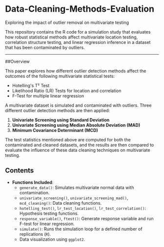 # Data-Cleaning-Methods-Evaluation
Exploring the impact of outlier removal on multivariate testing 

This repository contains the R code for a simulation study that evaluates how robust statistical methods affect multivariate location testing, correlation structure testing, and linear regression inference in a dataset that has been contaminated by outliers.

---

##Overview

This paper explores how different outlier detection methods affect the outcomes of the following multivariate statistical tests:

- Hotelling's T² Test
- Likelihood Ratio (LR) Tests for location and correlation
- F-Test for multiple linear regression

 A multivariate dataset is simulated and contaminated with outliers. Three different outlier detection methods are then applied:

1. **Univariate Screening using Standard Deviation**
2. **Univariate Screening using Median Absolute Deviation (MAD)**
3. **Minimum Covariance Determinant (MCD)**

The test statistics mentioned above are computed for both the contaminated and cleaned datasets, and the results are then compared to evaluate the influence of these data cleaning techniques on multivariate testing.

  ## Contents

- **Functions Included**:
  - `generate_data()`: Simulates multivariate normal data with contamination.
  - `univariate_screening()`, `univariate_screening_mad()`, `mcd_cleaning()`: Data cleaning functions.
  - `hotelling_test()`, `lr_test_location()`, `lr_test_correlation()`: Hypothesis testing functions.
  - `response_variable()`, `ftest()`: Generate response variable and run F-test for linear regression.
  - `simulate()`: Runs the simulation loop for a defined number of replications (`R`).
  - Data visualization using `ggplot2`.
      

